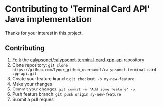 # Contributing to 'Terminal Card API' Java implementation

Thanks for your interest in this project.

## Contributing

1. [Fork](https://help.github.com/articles/fork-a-repo/) the [calypsonet/calypsonet-terminal-card-cpp-api](https://github.com/calypsonet/calypsonet-terminal-card-cpp-api) repository
2. Clone repository: `git clone https://github.com/[your_github_username]/calypsonet-terminal-card-cpp-api.git`
3. Create your feature branch: `git checkout -b my-new-feature`
4. Make your changes
5. Commit your changes: `git commit -m "Add some feature" -s`
6. Push feature branch: `git push origin my-new-feature`
7. Submit a pull request